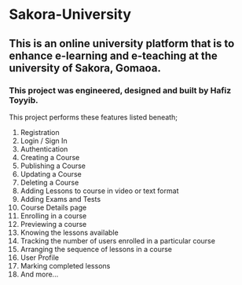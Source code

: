# Sakora-University

## This is an online university platform that is to enhance e-learning and e-teaching at the university of Sakora, Gomaoa.

### This project was engineered, designed and built by Hafiz Toyyib.


This project performs these features listed beneath;

1. Registration
2. Login / Sign In
3. Authentication
4. Creating a Course
5. Publishing a Course
6. Updating a Course
7. Deleting a Course
8. Adding Lessons to course in video or text format
9. Adding Exams and Tests 
10. Course Details page
11. Enrolling in a course
12. Previewing a course
13. Knowing the lessons available
14. Tracking the number of users enrolled in a particular course
15. Arranging the sequence of lessons in a course
16. User Profile
17. Marking completed lessons
18. And more...
